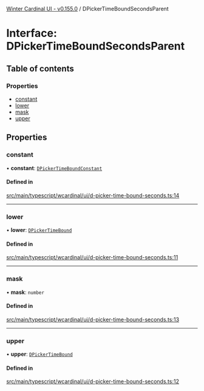 [Winter Cardinal UI - v0.155.0](../index.md) / DPickerTimeBoundSecondsParent

# Interface: DPickerTimeBoundSecondsParent

## Table of contents

### Properties

- [constant](DPickerTimeBoundSecondsParent.md#constant)
- [lower](DPickerTimeBoundSecondsParent.md#lower)
- [mask](DPickerTimeBoundSecondsParent.md#mask)
- [upper](DPickerTimeBoundSecondsParent.md#upper)

## Properties

### constant

• **constant**: [`DPickerTimeBoundConstant`](DPickerTimeBoundConstant.md)

#### Defined in

[src/main/typescript/wcardinal/ui/d-picker-time-bound-seconds.ts:14](https://github.com/winter-cardinal/winter-cardinal-ui/blob/v0.155.0/src/main/typescript/wcardinal/ui/d-picker-time-bound-seconds.ts#L14)

___

### lower

• **lower**: [`DPickerTimeBound`](../classes/DPickerTimeBound.md)

#### Defined in

[src/main/typescript/wcardinal/ui/d-picker-time-bound-seconds.ts:11](https://github.com/winter-cardinal/winter-cardinal-ui/blob/v0.155.0/src/main/typescript/wcardinal/ui/d-picker-time-bound-seconds.ts#L11)

___

### mask

• **mask**: `number`

#### Defined in

[src/main/typescript/wcardinal/ui/d-picker-time-bound-seconds.ts:13](https://github.com/winter-cardinal/winter-cardinal-ui/blob/v0.155.0/src/main/typescript/wcardinal/ui/d-picker-time-bound-seconds.ts#L13)

___

### upper

• **upper**: [`DPickerTimeBound`](../classes/DPickerTimeBound.md)

#### Defined in

[src/main/typescript/wcardinal/ui/d-picker-time-bound-seconds.ts:12](https://github.com/winter-cardinal/winter-cardinal-ui/blob/v0.155.0/src/main/typescript/wcardinal/ui/d-picker-time-bound-seconds.ts#L12)
